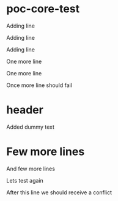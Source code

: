 # poc-core-test

Adding line

Adding line


Adding line

One more line

One more line

Once more line should fail

# header

Added dummy text

# Few more lines

And few more lines

Lets test again

After this line we should receive a conflict

